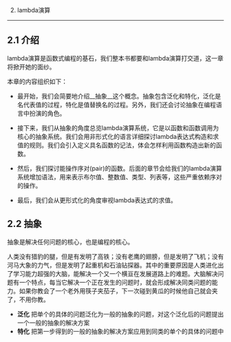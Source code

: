 2. lambda演算
---

## 2.1 介绍
lambda演算是函数式编程的基石，我们整本书都要和lambda演算打交道，这一章将掀开她的面纱。

本章的内容组织如下：

* 最开始，我们会简要地介绍__抽象__这个概念。抽象包含泛化和特化，泛化是名代表值的过程，特化是值替换名的过程。另外，我们还会讨论抽象在编程语言中扮演的角色。
 
* 接下来，我们从抽象的角度总览lambda演算系统，它是以函数和函数调用为核心的抽象系统。我们会用非形式化的语言详细探讨lambda表达式构造和求值的规则。我们会引入定义具名函数的记法，体会怎样利用函数构造出新的函数。

* 然后，我们探讨能操作序对(pair)的函数。后面的章节会给我们的lambda演算系统增加语法，用来表示布尔值、整数值、类型、列表等，这些严重依赖序对的操作。

* 最后，我们会从更形式化的角度审视lambda表达式的求值。

## 2.2 抽象
抽象是解决任何问题的核心，也是编程的核心。

人类没有猎豹的腿，但是有发明了高铁；没有老鹰的翅膀，但是发明了飞机；没有河马大象的力气，但是发明了起重机和石油钻探器。其中的重要原因是人类进化出了学习能力超强的大脑，能解决一个又一个横亘在发展道路上的难题。大脑解决问题有一个特点，每当它解决一个正在发生的问题时，就会形成解决同类问题的能力。如果你教会了一个老外用筷子夹茄子，下一次碰到黄瓜的时候他自己就会夹了，不用你教。

* __泛化__ 把单个的具体的问题泛化为一般的抽象的问题，对这个泛化后的问题提出一个一般的抽象的解决方案 
* __特化__ 把第一步得到的一般的抽象的解决方案应用到同类的单个的具体的问题中
